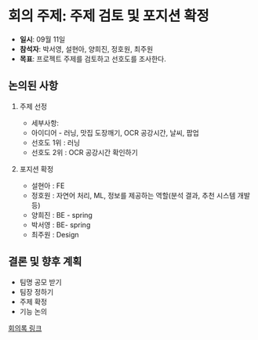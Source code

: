 # 회의 주제: 주제 검토 및 포지션 확정
- **일시**: 09월 11일
- **참석자**: 박서영, 설현아, 양희진, 정호원, 최주원
- **목표**: 프로젝트 주제를 검토하고 선호도를 조사한다.

## 논의된 사항
1. 주제 선정
   - 세부사항:
   - 아이디어 - 러닝, 맛집 도장깨기, OCR 공강시간, 날씨, 팝업
   - 선호도 1위 : 러닝
   - 선호도 2위 : OCR 공강시간 확인하기

2. 포지션 확정
   - 설현아 : FE
    - 정호원 : 자연어 처리, ML, 정보를 제공하는 역할(분석 결과, 추천 시스템 개발 등)
    - 양희진 : BE - spring
    - 박서영 : BE- spring
    - 최주원 : Design

## 결론 및 향후 계획
- 팀명 공모 받기
- 팀장 정하기
- 주제 확정
- 기능 논의

[회의록 링크]([https://thisishyeona.notion.site/5c1c3f4da05d4cb0a90c471817076ac6](https://thisishyeona.notion.site/1-046e983fbab048e28168230152e44328))
